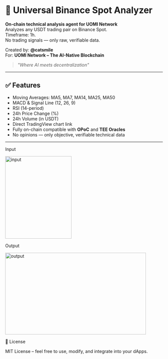 # 🚀 Universal Binance Spot Analyzer

**On-chain technical analysis agent for UOMI Network**  
Analyzes any USDT trading pair on Binance Spot.  
Timeframe: 1h.  
No trading signals — only raw, verifiable data.

Created by: **@catsmile**  
For: **UOMI Network – The AI-Native Blockchain**

> *"Where AI meets decentralization"*

---

## ✅ Features
- Moving Averages: MA5, MA7, MA14, MA25, MA50
- MACD & Signal Line (12, 26, 9)
- RSI (14-period)
- 24h Price Change (%)
- 24h Volume (in USDT)
- Direct TradingView chart link
- Fully on-chain compatible with **OPoC** and **TEE Oracles**
- No opinions — only objective, verifiable technical data

---

Input

<img width="212" height="263" alt="input" src="https://github.com/user-attachments/assets/a31bbcd5-e526-400f-971b-0ac8bc3c604d" />

Output

<img width="450" height="261" alt="output" src="https://github.com/user-attachments/assets/d017513f-18b8-4d5a-9eb2-ba7faa2e673d" />


📄 License

MIT License – feel free to use, modify, and integrate into your dApps.

